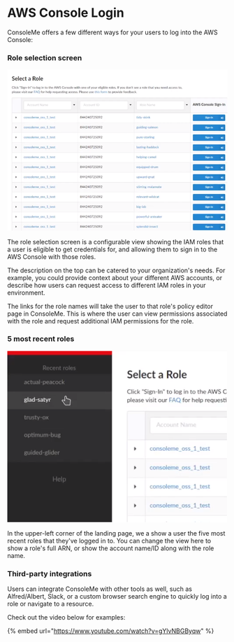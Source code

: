 # AWS Console Login

ConsoleMe offers a few different ways for your users to log into the AWS Console:

### Role selection screen

![](../../.gitbook/assets/image%20%282%29.png)

The role selection screen is a configurable view showing the IAM roles that a user is eligible to get credentials for, and allowing them to sign in to the AWS Console with those roles. 

The description on the top can be catered to your organization's needs. For example, you could provide context about your different AWS accounts, or describe how users can request access to different IAM roles in your environment. 

The links for the role names will take the user to that role's policy editor page in ConsoleMe. This is where the user can view permissions associated with the role and request additional IAM permissions for the role. 

### 5 most recent roles

![](../../.gitbook/assets/image%20%283%29.png)

In the upper-left corner of the landing page, we a show a user the five most recent roles that they've logged in to. You can change the view here to show a role's full ARN, or show the account name/ID along with the role name.

### Third-party integrations

Users can integrate ConsoleMe with other tools as well, such as Alfred/Albert, Slack, or a custom browser search engine to quickly log into a role or navigate to a resource.

 Check out the video below for examples:

{% embed url="https://www.youtube.com/watch?v=gYlvNBGByqw" %}






